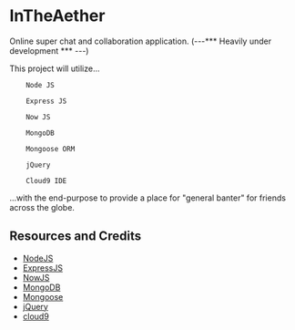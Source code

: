 
InTheAether
===

Online super chat and collaboration application.  (---*** Heavily under development *** ---)
 
This project will utilize...

        Node JS
    
        Express JS
    
        Now JS

        MongoDB
    
        Mongoose ORM

        jQuery

        Cloud9 IDE

...with the end-purpose to provide a place for "general banter" for friends across the globe.

Resources and Credits
---
  - [NodeJS](http://nodejs.org/)  
  - [ExpressJS](http://expressjs.com/)  
  - [NowJS](http://nowjs.com/)  
  - [MongoDB](http://www.mongodb.org/)  
  - [Mongoose](http://mongoosejs.com/)  
  - [jQuery](http://jquery.com/)    
  - [cloud9](http://c9.io/)